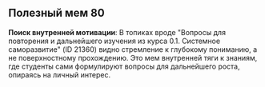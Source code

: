 ## Полезный мем 80

**Поиск внутренней мотивации**: В топиках вроде "Вопросы для повторения и дальнейшего изучения из курса 0.1. Системное саморазвитие" (ID 21360) видно стремление к глубокому пониманию, а не поверхностному прохождению. Это мем внутренней тяги к знаниям, где студенты сами формулируют вопросы для дальнейшего роста, опираясь на личный интерес.